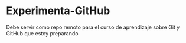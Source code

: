 # Experimenta-GitHub
Debe servir como repo remoto para el curso de aprendizaje sobre Git y GitHub que estoy preparando
